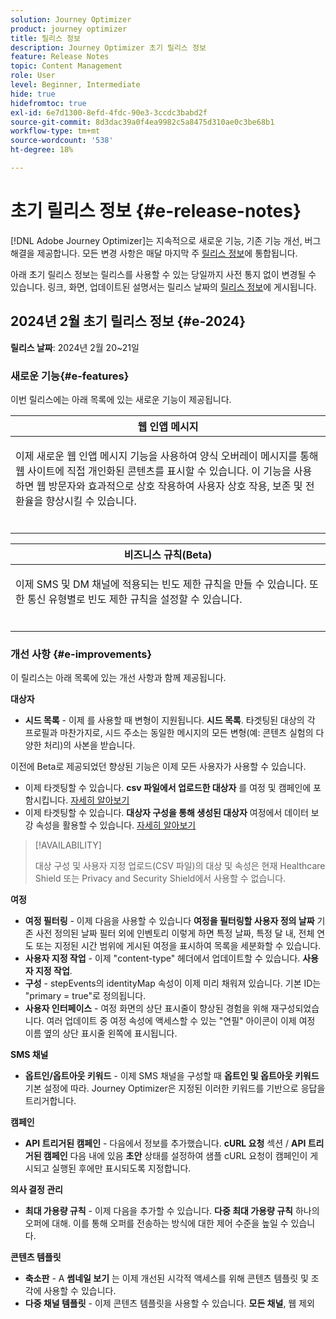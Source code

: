 ```yaml
---
solution: Journey Optimizer
product: journey optimizer
title: 릴리스 정보
description: Journey Optimizer 초기 릴리스 정보
feature: Release Notes
topic: Content Management
role: User
level: Beginner, Intermediate
hide: true
hidefromtoc: true
exl-id: 6e7d1300-8efd-4fdc-90e3-3ccdc3babd2f
source-git-commit: 8d3dac39a0f4ea9982c5a8475d310ae0c3be68b1
workflow-type: tm+mt
source-wordcount: '538'
ht-degree: 18%

---
```


# 초기 릴리스 정보 {#e-release-notes}

[!DNL Adobe Journey Optimizer]는 지속적으로 새로운 기능, 기존 기능 개선, 버그 해결을 제공합니다. 모든 변경 사항은 매달 마지막 주 [릴리스 정보](release-notes.md)에 통합됩니다.

아래 초기 릴리스 정보는 릴리스를 사용할 수 있는 당일까지 사전 통지 없이 변경될 수 있습니다. 링크, 화면, 업데이트된 설명서는 릴리스 날짜의 [릴리스 정보](release-notes.md)에 게시됩니다.

## 2024년 2월 초기 릴리스 정보 {#e-2024}

**릴리스 날짜**: 2024년 2월 20~21일

### 새로운 기능{#e-features}

이번 릴리스에는 아래 목록에 있는 새로운 기능이 제공됩니다.


<table>
<thead>
<tr>
<th><strong>웹 인앱 메시지</strong><br/></th>
</tr>
</thead>
<tbody>
<tr>
<td>
<p>이제 새로운 웹 인앱 메시지 기능을 사용하여 양식 오버레이 메시지를 통해 웹 사이트에 직접 개인화된 콘텐츠를 표시할 수 있습니다. 이 기능을 사용하면 웹 방문자와 효과적으로 상호 작용하여 사용자 상호 작용, 보존 및 전환율을 향상시킬 수 있습니다.<br/><br/></p>
<!--img src="assets/do-not-localize/computed-attributes.gif"-->
</tr>
</tbody>
</table>


<table>
<thead>
<tr>
<th><strong>비즈니스 규칙(Beta)</strong><br/></th>
</tr>
</thead>
<tbody>
<tr>
<td>
<p>이제 SMS 및 DM 채널에 적용되는 빈도 제한 규칙을 만들 수 있습니다. 또한 통신 유형별로 빈도 제한 규칙을 설정할 수 있습니다.<br/><br/></p>
<!--img src="assets/do-not-localize/computed-attributes.gif"-->
</tr>
</tbody>
</table>



### 개선 사항 {#e-improvements}

이 릴리스는 아래 목록에 있는 개선 사항과 함께 제공됩니다.

**대상자**

* **시드 목록** - 이제 를 사용할 때 변형이 지원됩니다. **시드 목록**. 타겟팅된 대상의 각 프로필과 마찬가지로, 시드 주소는 동일한 메시지의 모든 변형(예: 콘텐츠 실험의 다양한 처리)의 사본을 받습니다.

이전에 Beta로 제공되었던 향상된 기능은 이제 모든 사용자가 사용할 수 있습니다.

* 이제 타겟팅할 수 있습니다. **csv 파일에서 업로드한 대상자** 를 여정 및 캠페인에 포함시킵니다. [자세히 알아보기](../audience/about-audiences.md#segments-in-journey-optimizer)
* 이제 타겟팅할 수 있습니다. **대상자 구성을 통해 생성된 대상자** 여정에서 데이터 보강 속성을 활용할 수 있습니다. [자세히 알아보기](../building-journeys/read-audience.md)

>[!AVAILABILITY]
>
>대상 구성 및 사용자 지정 업로드(CSV 파일)의 대상 및 속성은 현재 Healthcare Shield 또는 Privacy and Security Shield에서 사용할 수 없습니다.

**여정**

* **여정 필터링** - 이제 다음을 사용할 수 있습니다 **여정을 필터링할 사용자 정의 날짜** 기존 사전 정의된 날짜 필터 외에 인벤토리 이렇게 하면 특정 날짜, 특정 달 내, 전체 연도 또는 지정된 시간 범위에 게시된 여정을 표시하여 목록을 세분화할 수 있습니다.
* **사용자 지정 작업** - 이제 &quot;content-type&quot; 헤더에서 업데이트할 수 있습니다. **사용자 지정 작업**.
* **구성** - stepEvents의 identityMap 속성이 이제 미리 채워져 있습니다. 기본 ID는 &quot;primary = true&quot;로 정의됩니다.
* **사용자 인터페이스** - 여정 화면의 상단 표시줄이 향상된 경험을 위해 재구성되었습니다. 여러 업데이트 중 여정 속성에 액세스할 수 있는 &quot;연필&quot; 아이콘이 이제 여정 이름 옆의 상단 표시줄 왼쪽에 표시됩니다.

**SMS 채널**

* **옵트인/옵트아웃 키워드** - 이제 SMS 채널을 구성할 때 **옵트인 및 옵트아웃 키워드** 기본 설정에 따라. Journey Optimizer은 지정된 이러한 키워드를 기반으로 응답을 트리거합니다.

**캠페인**

* **API 트리거된 캠페인** - 다음에서 정보를 추가했습니다. **cURL 요청** 섹션 / **API 트리거된 캠페인** 다음 내에 있음 **초안** 상태를 설정하여 샘플 cURL 요청이 캠페인이 게시되고 실행된 후에만 표시되도록 지정합니다.

**의사 결정 관리**

* **최대 가용량 규칙** - 이제 다음을 추가할 수 있습니다. **다중 최대 가용량 규칙** 하나의 오퍼에 대해. 이를 통해 오퍼를 전송하는 방식에 대한 제어 수준을 높일 수 있습니다.

**콘텐츠 템플릿**

* **축소판** - A **썸네일 보기** 는 이제 개선된 시각적 액세스를 위해 콘텐츠 템플릿 및 조각에 사용할 수 있습니다.
* **다중 채널 템플릿** - 이제 콘텐츠 템플릿을 사용할 수 있습니다. **모든 채널**, 웹 제외